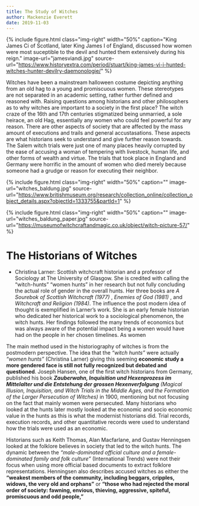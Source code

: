 ```yaml
---
title: The Study of Witches
author: Mackenzie Everett
date: 2019-11-03
---
```


{% include figure.html
  class="img-right"
  width="50%"
  caption="King James Ci of Scotland, later King James I of England, discussed how women were most suceptible to the devil and hunted them extensively during his reign."
  image-url="jamesviandi.jpg"
  source-url="https://www.historyextra.com/period/stuart/king-james-vi-i-hunted-witches-hunter-devilry-daemonologie/"
%}


Witches have been a mainstream halloween costume depicting anything from an old hag to a young and promiscuous women.  These stereotypes are not separated in an academic setting, rather further defined and reasoned with. Raising questions among historians and other philosophers as to why witches are important to a society in the first place? The witch craze of the 16th and 17th centuries stigmatized being unmarried, a sole heirace, an old Hag, essentially any women who could feel powerful for any reason. There are other aspects of society that are affected by the mass amount of executions and trails and general accustasations. These aspects are what historians seek to understand and give further reason towards. The Salem witch trials were just one of many places heavily corrupted by the ease of accusing a woman of tempering with livestock, human life, and other forms of wealth and virtue. The trials that took place in England and Germany were horrific in the amount of women who died merely because someone had a grudge or reason for executing their neighbor. 



{% include figure.html
  class="img-right"
  width="50%"
  caption=""
  image-url="witches_baldung.jpg"
  source-url="https://www.britishmuseum.org/research/collection_online/collection_object_details.aspx?objectId=1333755&partId=1"
%}

{% include figure.html
  class="img-right"
  width="50%"
  caption=""
  image-url="witches_baldung_paper.jpg"
  source-url="https://museumofwitchcraftandmagic.co.uk/object/witch-picture-57/"
%}


# The Historians of Witches
- Christina Larner: Scottish witchcraft historian and a professor of Sociology at The University of Glasgow. She is credited with calling the “witch-hunts” “women hunts” in her research but not fully concluding the actual role of gender in the overall hunts. Her three books are _A Sourebok of Scottish Witchcraft (1977)_ , _Enemies of God (1981)_ , and _Witchcraft and Religion (1984)_. The influence the post modern idea of thought is exemplified in Larner’s work. She is an early female historian who dedicated her historical work to a sociological phenomenon, the witch hunts. Her findings followed the many trends of economics but was always aware of the potential impact being a women would have had on the people in her chosen timelines. As women 


The main method used in the historiography of witches is from the postmodern perspective. The idea that the _“witch hunts”_ were actually _“women hunts”_ (Christina Larner) giving this seeming **economic study a more gendered face is still not fully recognized but debated and questioned**. Joseph Hansen, one of the first witch historians from Germany, published his book **_Zauberwahn, Inquisition und Hexenprozess im Mittelalter und die Entstehung der grossen Hexenverfolgung_** _(Magical Illusion, Inquisition, and Witch Trials in the Middle Ages, and the Formation of the Larger Persecution of Witches)_ in 1900, mentioning but not focusing on the fact that mainly women were persecuted. Many historians who looked at the hunts later mostly looked at the economic and socio economic value in the hunts as this is what the modernist historians did. Trial records, execution records, and other quantitative records were used to understand how the trials were used as an economic.

Historians such as Keith Thomas, Alan Macfarlane, and Gustav Henningsen looked at the folklore believes in society that led to the witch hunts. The dynamic between the _“male-dominated official culture and a female-dominated family and folk culture”_ (International Trends) were not their focus when using more official based documents to extract folklore representations. Henningsen also describes accused witches as either the **“weakest members of the community, including beggars, cripples, widows, the very old and orphans”** or **“those who had rejected the moral order of society: fawning, envious, thieving, aggressive, spiteful, promiscuous and odd people,”** 

